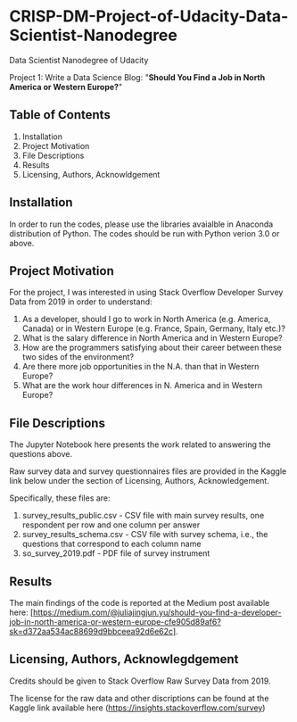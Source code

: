 # CRISP-DM-Project-of-Udacity-Data-Scientist-Nanodegree

Data Scientist Nanodegree of Udacity 

Project 1: Write a Data Science Blog: "**Should You Find a Job in North America or Western Europe?**"  

## Table of Contents 

1. Installation 
2. Project Motivation
3. File Descriptions
4. Results 
5. Licensing, Authors, Acknowldgement 

## Installation 

In order to run the codes, please use the libraries avaialble in Anaconda distribution of Python. The codes should be run with Python verion 3.0 or above. 

## Project Motivation 

For the project, I was interested in using Stack Overflow Developer Survey Data from 2019 in order to understand: 

1. As a developer, should I go to work in North America (e.g. America, Canada) or in Western Europe (e.g. France, Spain, Germany, Italy etc.)? 
2. What is the salary difference in North America and in Western Europe?
3. How are the programmers satisfying about their career between these two sides of the environment? 
4. Are there more job opportunities in the N.A. than that in Western Europe? 
5. What are the work hour differences in N. America and in Western Europe? 

## File Descriptions 

The Jupyter Notebook here presents the work related to answering the questions above. 

Raw survey data and survey questionnaires files are provided in the Kaggle link below under the section of Licensing, Authors, Acknowledgement. 

Specifically, these files are: 
1. survey_results_public.csv - CSV file with main survey results, one respondent per row and one column per answer
2. survey_results_schema.csv - CSV file with survey schema, i.e., the questions that correspond to each column name
3. so_survey_2019.pdf - PDF file of survey instrument


## Results

The main findings of the code is reported at the Medium post available here: [https://medium.com/@juliajingjun.yu/should-you-find-a-developer-job-in-north-america-or-western-europe-cfe905d89af6?sk=d372aa534ac88699d9bbceea92d6e62c].






## Licensing, Authors, Acknowlegdgement 

Credits should be given to Stack Overflow Raw Survey Data from 2019. 

The license for the raw data and other discriptions can be found at the Kaggle link available here (https://insights.stackoverflow.com/survey) 

